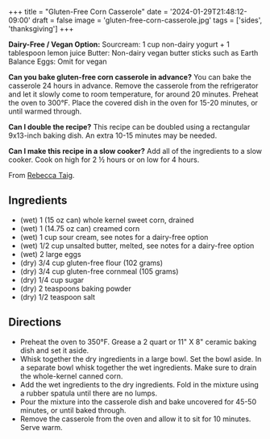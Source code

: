 +++
title = "Gluten-Free Corn Casserole"
date = '2024-01-29T21:48:12-09:00'
draft = false
image = 'gluten-free-corn-casserole.jpg'
tags = ['sides', 'thanksgiving']
+++

**Dairy-Free / Vegan Option:**
Sourcream: 1 cup non-dairy yogurt + 1 tablespoon lemon juice
Butter: Non-dairy vegan butter sticks such as Earth Balance
Eggs: Omit for vegan

**Can you bake gluten-free corn casserole in advance?**
You can bake the casserole 24 hours in advance. Remove the casserole from the refrigerator and let it slowly come to room temperature, for around 20 minutes. Preheat the oven to 300°F. Place the covered dish in the oven for 15-20 minutes, or until warmed through.

**Can I double the recipe?**
This recipe can be doubled using a rectangular 9x13-inch baking dish. An extra 10-15 minutes may be needed.

**Can I make this recipe in a slow cooker?**
Add all of the ingredients to a slow cooker. Cook on high for 2 ½ hours or on low for 4 hours.

From [Rebecca Taig](https://rebeccataig.com/gluten-free-corn-casserole-dairy-free/).

## Ingredients
* (wet) 1 (15 oz can) whole kernel sweet corn, drained
* (wet) 1 (14.75 oz can) creamed corn
* (wet) 1 cup sour cream, see notes for a dairy-free option
* (wet) 1/2 cup unsalted butter, melted, see notes for a dairy-free option
* (wet) 2 large eggs
* (dry) 3/4 cup gluten-free flour (102 grams)
* (dry) 3/4 cup gluten-free cornmeal (105 grams)
* (dry) 1/4 cup sugar
* (dry) 2 teaspoons baking powder
* (dry) 1/2 teaspoon salt

## Directions
* Preheat the oven to 350°F. Grease a 2 quart or 11" X 8" ceramic baking dish and set it aside.
* Whisk together the dry ingredients in a large bowl. Set the bowl aside. In a separate bowl whisk together the wet ingredients. Make sure to drain the whole-kernel canned corn.
* Add the wet ingredients to the dry ingredients. Fold in the mixture using a rubber spatula until there are no lumps.
* Pour the mixture into the casserole dish and bake uncovered for 45-50 minutes, or until baked through.
* Remove the casserole from the oven and allow it to sit for 10 minutes. Serve warm.
